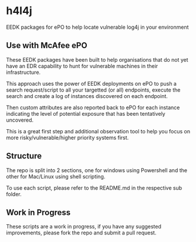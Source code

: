 # h4l4j
EEDK packages for ePO to help locate vulnerable log4j in your environment

## Use with McAfee ePO

These EEDK packages have been built to help organisations that do not yet have an EDR capability to hunt for vulnerable machines in their infrastructure.

This approach uses the power of EEDK deployments on ePO to push a search request/script to all your targetted (or all) endpoints, execute the search and create a log of instances discovered on each endpoint.

Then custom attributes are also reported back to ePO for each instance indicating the level of potential exposure that has been tentatively uncovered.

This is a great first step and additional observation tool to help you focus on more risky/vulnerable/higher priority systems first.

## Structure

The repo is split into 2 sections, one for windows using Powershell and the other for Mac/Linux using shell scripting.

To use each script, please refer to the README.md in the respective sub folder.

## Work in Progress

These scripts are a work in progress, if you have any suggested improvements, please fork the repo and submit a pull request.
